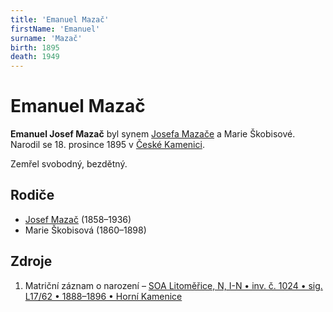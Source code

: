```yaml
---
title: 'Emanuel Mazač'
firstName: 'Emanuel'
surname: 'Mazač'
birth: 1895
death: 1949
---
```


# Emanuel Mazač

**Emanuel Josef Mazač** byl synem [Josefa Mazače](mazac-josef-1858.md) a Marie Škobisové. Narodil se 18. prosince 1895 v [České Kamenici](https://cs.wikipedia.org/wiki/%C4%8Cesk%C3%A1_Kamenice).

Zemřel svobodný, bezdětný.


## Rodiče

- [Josef Mazač](mazac-josef-1858.md) (1858–1936)
- Marie Škobisová (1860–1898)


## Zdroje

1. Matriční záznam o narození – [SOA Litoměřice, N, I-N • inv. č. 1024 • sig. L17/62 • 1888–1896 • Horní Kamenice](http://vademecum.soalitomerice.cz/vademecum/permalink?xid=09ddd7cea03b9b8d:4e496e4e:12216bae987:-79a3&scan=133#scan133)
